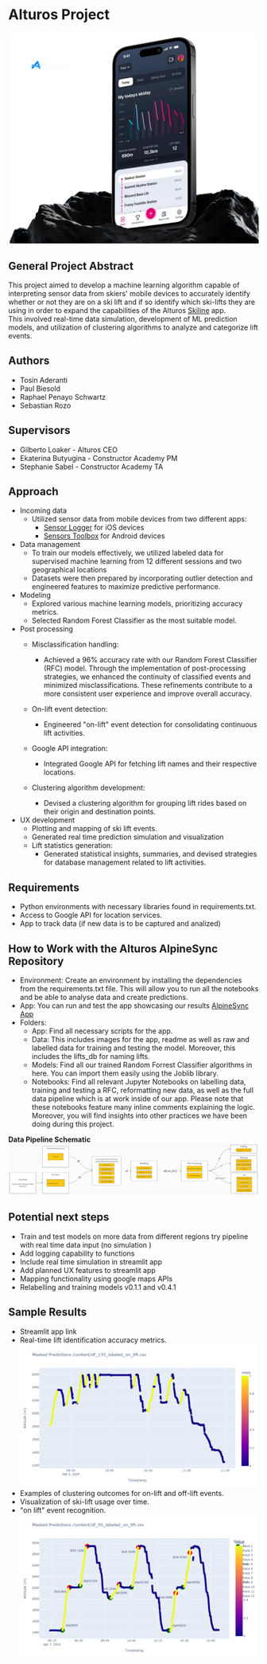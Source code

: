 # Alturos Project
![alt text](data/images/Frontpage.png)

## General Project Abstract

This project aimed to develop a machine learning algorithm capable of interpreting sensor data from skiers' mobile devices to accurately identify whether or not they are on a ski lift and if so identify which ski-lifts they are using in order to expand the capabilities of the Alturos [Skiline](https://www.alturos.com/en/skiline/) app.
<br /> 
This involved real-time data simulation, 
development of ML prediction models, and utilization of clustering algorithms to analyze and categorize lift events.

## Authors
- Tosin Aderanti
- Paul Biesold
- Raphael Penayo Schwartz
- Sebastian Rozo

## Supervisors
- Gilberto Loaker - Alturos CEO
- Ekaterina Butyugina - Constructor Academy PM
- Stephanie Sabel - Constructor Academy TA

## Approach
- Incoming data
    - Utilized sensor data from mobile devices from two different apps: 
        - [Sensor Logger](https://apps.apple.com/us/app/sensor-play-data-recorder/id921385514) for iOS devices
        -  [Sensors Toolbox](https://play.google.com/store/apps/details?id=com.kelvin.sensorapp&hl=en&gl=US) for Android devices
- Data management
    - To train our models effectively, we utilized labeled data for supervised machine learning from 12 different sessions and two geographical locations
    - Datasets were then prepared by incorporating outlier detection and engineered features to maximize predictive performance.
- Modeling
    - Explored various machine learning models, prioritizing accuracy metrics.
    - Selected Random Forest Classifier as the most suitable model.
- Post processing
    - Misclassification handling:
        - Achieved a 96% accuracy rate with our Random Forest Classifier (RFC) model. Through the implementation of post-processing strategies, we enhanced the continuity of classified events and minimized misclassifications. These refinements contribute to a more consistent user experience and improve overall accuracy.

    - On-lift event detection:
        - Engineered "on-lift" event detection for consolidating continuous lift activities.
    - Google API integration:
        - Integrated Google API for fetching lift names and their respective locations.
    - Clustering algorithm development:
        - Devised a clustering algorithm for grouping lift rides based on their origin and destination points.
- UX development
    - Plotting and mapping of ski lift events.
    - Generated real time prediction simulation and visualization
    - Lift statistics generation:
        - Generated statistical insights, summaries, and devised strategies for database management related to lift activities.
## Requirements
- Python environments with necessary libraries found in requirements.txt.
- Access to Google API for location services.
- App to track data (if new data is to be captured and analized)

## How to Work with the Alturos AlpineSync Repository
- Environment: Create an environment by installing the dependencies from the requirements.txt file. This will allow you to run all the notebooks and be able to analyse data and create predictions. 
- App: You can run and test the app showcasing our results [AlpineSync App](https://alpinesync.streamlit.app/)
- Folders: 
    - App: Find all necessary scripts for the app. 
    - Data: This includes images for the app, readme as well as raw and labelled data for training and testing the model. Moreover, this includes the lifts_db for naming lifts. 
    - Models: Find all our trained Random Forrest Classifier algorithms in here. You can import them easily using the Joblib library. 
   - Notebooks: Find all relevant Jupyter Notebooks on labelling data, training and testing a RFC, reformatting new data, as well as the full data pipeline which is at work inside of our app. Please note that these notebooks feature many inline comments explaining the logic. Moreover, you will find insights into other practices we have been doing during this project. 

__Data Pipeline Schematic__
![alt text](data/images/pipeline_schematic.png)

## Potential next steps 
- Train and test models on more data from different regions
try pipeline with real time data input (no simulation )
- Add logging capability to functions
- Include real time simulation in streamlit app
- Add planned UX features to streamlit app
- Mapping functionality using google maps APIs
- Relabelling and training models v0.1.1 and v0.4.1


## Sample Results
- Streamlit app link 
- Real-time lift identification accuracy metrics.![alt text](data/images/masked_predictions.png)
- Examples of clustering outcomes for on-lift and off-lift events.
- Visualization of ski-lift usage over time. 
- "on lift" event recognition. ![alt text](data/images/On_lift_event_labeling.png)


